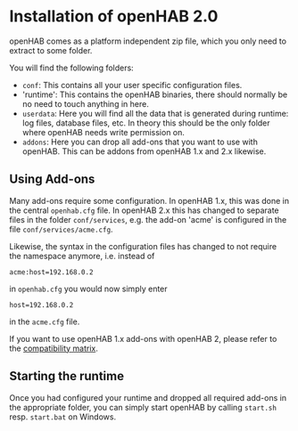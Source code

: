 # Installation of openHAB 2.0

openHAB comes as a platform independent zip file, which you only need to extract to some folder.

You will find the following folders:
 - `conf`: This contains all your user specific configuration files.
 - 'runtime': This contains the openHAB binaries, there should normally be no need to touch anything in here.
 - `userdata`: Here you will find all the data that is generated during runtime: log files, database files, etc. In theory this should be the only folder where openHAB needs write permission on.
 - `addons`: Here you can drop all add-ons that you want to use with openHAB. This can be addons from openHAB 1.x and 2.x likewise.
 
 ## Using Add-ons
 
 Many add-ons require some configuration. In openHAB 1.x, this was done in the central `openhab.cfg` file. In openHAB 2.x this has changed to separate files in the folder `conf/services`, e.g. the add-on 'acme' is configured in the file `conf/services/acme.cfg`.
 
Likewise, the syntax in the configuration files has changed to not require the namespace anymore, i.e. instead of
```
acme:host=192.168.0.2
```
in `openhab.cfg` you would now simply enter
```
host=192.168.0.2
```
in the `acme.cfg` file.

If you want to use openHAB 1.x add-ons with openHAB 2, please refer to the [compatibility matrix](compatibility.md).

## Starting the runtime

Once you had configured your runtime and dropped all required add-ons in the appropriate folder, you can simply start openHAB by calling `start.sh` resp. `start.bat` on Windows.
 